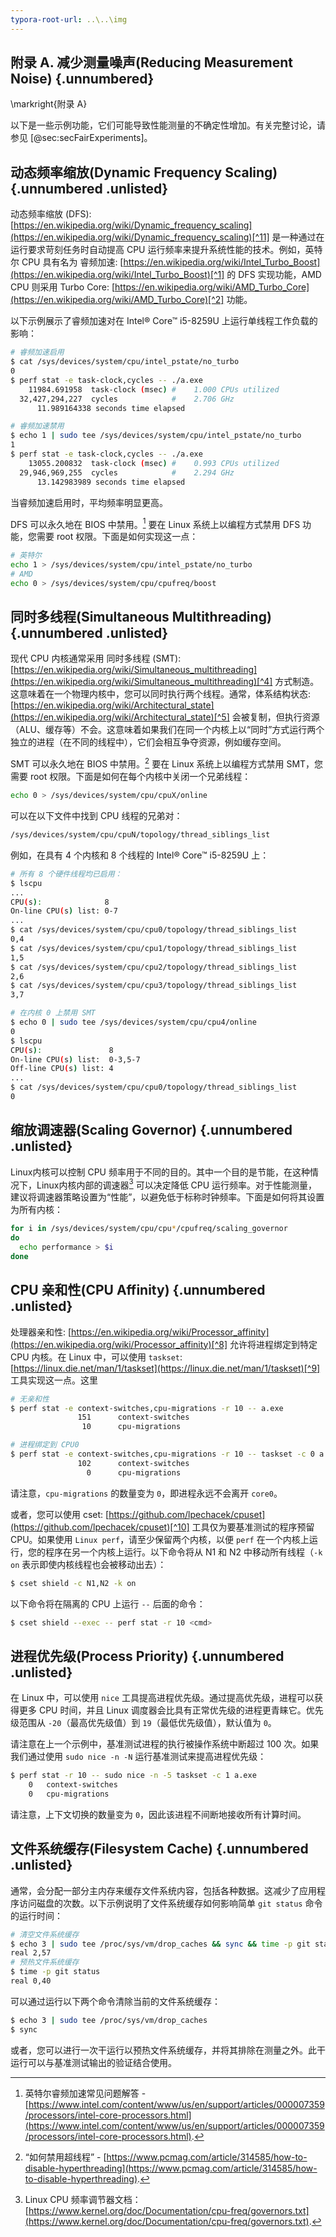 ```yaml
---
typora-root-url: ..\..\img
---
```




## 附录 A. 减少测量噪声(Reducing Measurement Noise) {.unnumbered}

\markright{附录 A}

以下是一些示例功能，它们可能导致性能测量的不确定性增加。有关完整讨论，请参见 [@sec:secFairExperiments]。

## 动态频率缩放(Dynamic Frequency Scaling) {.unnumbered .unlisted}

动态频率缩放 (DFS): [https://en.wikipedia.org/wiki/Dynamic_frequency_scaling](https://en.wikipedia.org/wiki/Dynamic_frequency_scaling)[^11] 是一种通过在运行要求苛刻任务时自动提高 CPU 运行频率来提升系统性能的技术。例如，英特尔 CPU 具有名为 睿频加速: [https://en.wikipedia.org/wiki/Intel_Turbo_Boost](https://en.wikipedia.org/wiki/Intel_Turbo_Boost)[^1] 的 DFS 实现功能，AMD CPU 则采用 Turbo Core: [https://en.wikipedia.org/wiki/AMD_Turbo_Core](https://en.wikipedia.org/wiki/AMD_Turbo_Core)[^2] 功能。

以下示例展示了睿频加速对在 Intel® Core™ i5-8259U 上运行单线程工作负载的影响：

```bash
# 睿频加速启用
$ cat /sys/devices/system/cpu/intel_pstate/no_turbo
0
$ perf stat -e task-clock,cycles -- ./a.exe 
    11984.691958  task-clock (msec) #    1.000 CPUs utilized
  32,427,294,227  cycles            #    2.706 GHz
      11.989164338 seconds time elapsed

# 睿频加速禁用
$ echo 1 | sudo tee /sys/devices/system/cpu/intel_pstate/no_turbo
1
$ perf stat -e task-clock,cycles -- ./a.exe 
    13055.200832  task-clock (msec) #    0.993 CPUs utilized
  29,946,969,255  cycles            #    2.294 GHz
      13.142983989 seconds time elapsed
```

当睿频加速启用时，平均频率明显更高。

DFS 可以永久地在 BIOS 中禁用。[^3] 要在 Linux 系统上以编程方式禁用 DFS 功能，您需要 root 权限。下面是如何实现这一点：

```bash
# 英特尔
echo 1 > /sys/devices/system/cpu/intel_pstate/no_turbo
# AMD
echo 0 > /sys/devices/system/cpu/cpufreq/boost
```

## 同时多线程(Simultaneous Multithreading) {.unnumbered .unlisted}

现代 CPU 内核通常采用 同时多线程 (SMT): [https://en.wikipedia.org/wiki/Simultaneous_multithreading](https://en.wikipedia.org/wiki/Simultaneous_multithreading)[^4] 方式制造。这意味着在一个物理内核中，您可以同时执行两个线程。通常，体系结构状态: [https://en.wikipedia.org/wiki/Architectural_state](https://en.wikipedia.org/wiki/Architectural_state)[^5] 会被复制，但执行资源（ALU、缓存等）不会。这意味着如果我们在同一个内核上以“同时”方式运行两个独立的进程（在不同的线程中），它们会相互争夺资源，例如缓存空间。

SMT 可以永久地在 BIOS 中禁用。[^6] 要在 Linux 系统上以编程方式禁用 SMT，您需要 root 权限。下面是如何在每个内核中关闭一个兄弟线程：

```bash
echo 0 > /sys/devices/system/cpu/cpuX/online
```

可以在以下文件中找到 CPU 线程的兄弟对：

```bash
/sys/devices/system/cpu/cpuN/topology/thread_siblings_list
```

例如，在具有 4 个内核和 8 个线程的 Intel® Core™ i5-8259U 上：

```bash
# 所有 8 个硬件线程均已启用：
$ lscpu
...
CPU(s):              8
On-line CPU(s) list: 0-7
...
$ cat /sys/devices/system/cpu/cpu0/topology/thread_siblings_list
0,4
$ cat /sys/devices/system/cpu/cpu1/topology/thread_siblings_list
1,5
$ cat /sys/devices/system/cpu/cpu2/topology/thread_siblings_list
2,6
$ cat /sys/devices/system/cpu/cpu3/topology/thread_siblings_list
3,7

# 在内核 0 上禁用 SMT
$ echo 0 | sudo tee /sys/devices/system/cpu/cpu4/online
0
$ lscpu
CPU(s):               8
On-line CPU(s) list:  0-3,5-7
Off-line CPU(s) list: 4
...
$ cat /sys/devices/system/cpu/cpu0/topology/thread_siblings_list
0
```

## 缩放调速器(Scaling Governor) {.unnumbered .unlisted}

Linux内核可以控制 CPU 频率用于不同的目的。其中一个目的是节能，在这种情况下，Linux内核内部的调速器[^7] 可以决定降低 CPU 运行频率。对于性能测量，建议将调速器策略设置为“性能”，以避免低于标称时钟频率。下面是如何将其设置为所有内核：

```bash
for i in /sys/devices/system/cpu/cpu*/cpufreq/scaling_governor
do
  echo performance > $i
done
```

## CPU 亲和性(CPU Affinity) {.unnumbered .unlisted}

处理器亲和性: [https://en.wikipedia.org/wiki/Processor_affinity](https://en.wikipedia.org/wiki/Processor_affinity)[^8] 允许将进程绑定到特定 CPU 内核。在 Linux 中，可以使用 `taskset`: [https://linux.die.net/man/1/taskset](https://linux.die.net/man/1/taskset)[^9] 工具实现这一点。这里 

```bash
# 无亲和性
$ perf stat -e context-switches,cpu-migrations -r 10 -- a.exe
               151      context-switches
                10      cpu-migrations

# 进程绑定到 CPU0
$ perf stat -e context-switches,cpu-migrations -r 10 -- taskset -c 0 a.exe 
               102      context-switches
                 0      cpu-migrations
```
请注意，`cpu-migrations` 的数量变为 `0`，即进程永远不会离开 `core0`。

或者，您可以使用 cset: [https://github.com/lpechacek/cpuset](https://github.com/lpechacek/cpuset)[^10] 工具仅为要基准测试的程序预留 CPU。如果使用 `Linux perf`，请至少保留两个内核，以便 `perf` 在一个内核上运行，您的程序在另一个内核上运行。以下命令将从 N1 和 N2 中移动所有线程（`-k on` 表示即使内核线程也会被移动出去）：

```bash
$ cset shield -c N1,N2 -k on
```

以下命令将在隔离的 CPU 上运行 `--` 后面的命令：
```bash
$ cset shield --exec -- perf stat -r 10 <cmd>
```

## 进程优先级(Process Priority) {.unnumbered .unlisted}

在 Linux 中，可以使用 `nice` 工具提高进程优先级。通过提高优先级，进程可以获得更多 CPU 时间，并且 Linux 调度器会比具有正常优先级的进程更青睐它。优先级范围从 `-20`（最高优先级值）到 `19`（最低优先级值），默认值为 `0`。

请注意在上一个示例中，基准测试进程的执行被操作系统中断超过 100 次。如果我们通过使用 `sudo nice -n -N` 运行基准测试来提高进程优先级：
```bash
$ perf stat -r 10 -- sudo nice -n -5 taskset -c 1 a.exe
    0   context-switches
    0   cpu-migrations
```
请注意，上下文切换的数量变为 `0`，因此该进程不间断地接收所有计算时间。

## 文件系统缓存(Filesystem Cache) {.unnumbered .unlisted}

通常，会分配一部分主内存来缓存文件系统内容，包括各种数据。这减少了应用程序访问磁盘的次数。以下示例说明了文件系统缓存如何影响简单 `git status` 命令的运行时间：

```bash
# 清空文件系统缓存
$ echo 3 | sudo tee /proc/sys/vm/drop_caches && sync && time -p git status
real 2,57
# 预热文件系统缓存
$ time -p git status
real 0,40
```

可以通过运行以下两个命令清除当前的文件系统缓存：

```bash
$ echo 3 | sudo tee /proc/sys/vm/drop_caches
$ sync
```

或者，您可以进行一次干运行以预热文件系统缓存，并将其排除在测量之外。此干运行可以与基准测试输出的验证结合使用。

[^1]: 英特尔睿频加速 - [https://en.wikipedia.org/wiki/Intel_Turbo_Boost](https://en.wikipedia.org/wiki/Intel_Turbo_Boost).
[^2]: AMD Turbo Core - [https://en.wikipedia.org/wiki/AMD_Turbo_Core](https://en.wikipedia.org/wiki/AMD_Turbo_Core).
[^3]: 英特尔睿频加速常见问题解答 - [https://www.intel.com/content/www/us/en/support/articles/000007359/processors/intel-core-processors.html](https://www.intel.com/content/www/us/en/support/articles/000007359/processors/intel-core-processors.html).
[^4]: SMT - [https://en.wikipedia.org/wiki/Simultaneous_multithreading](https://en.wikipedia.org/wiki/Simultaneous_multithreading).
[^5]: 体系结构状态 - [https://en.wikipedia.org/wiki/Architectural_state](https://en.wikipedia.org/wiki/Architectural_state).
[^6]: “如何禁用超线程” - [https://www.pcmag.com/article/314585/how-to-disable-hyperthreading](https://www.pcmag.com/article/314585/how-to-disable-hyperthreading).
[^7]: Linux CPU 频率调节器文档：[https://www.kernel.org/doc/Documentation/cpu-freq/governors.txt](https://www.kernel.org/doc/Documentation/cpu-freq/governors.txt).
[^8]: 处理器关联性 - [https://en.wikipedia.org/wiki/Processor_affinity](https://en.wikipedia.org/wiki/Processor_affinity).
[^9]: `taskset` 手册 - [https://linux.die.net/man/1/taskset](https://linux.die.net/man/1/taskset).
[^10]: `cpuset` 手册 - [https://github.com/lpechacek/cpuset](https://github.com/lpechacek/cpuset).
[^11]: 动态频率缩放 - [https://en.wikipedia.org/wiki/Dynamic_frequency_scaling](https://en.wikipedia.org/wiki/Dynamic_frequency_scaling).
